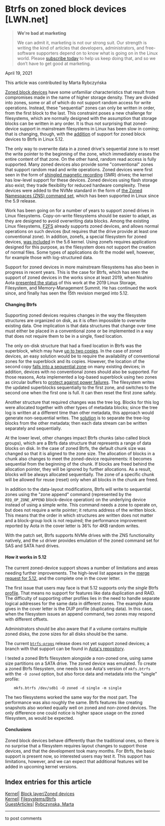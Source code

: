 # Btrfs on zoned block devices [LWN.net]

> **We're bad at marketing**
> 
> We can admit it, marketing is not our strong suit. Our strength is writing the kind of articles that developers, administrators, and free-software supporters depend on to know what is going on in the Linux world. Please [subscribe today](/Promo/nsn-bad/subscribe) to help us keep doing that, and so we don’t have to get good at marketing. 

April 19, 2021

This article was contributed by Marta Rybczyńska

[Zoned block devices](https://zonedstorage.io/introduction/zoned-storage/) have some unfamiliar characteristics that result from compromises made in the name of higher storage density. They are divided into zones, some or all of which do not support random access for write operations. Instead, these "sequential" zones can only be written in order, from the first block to the last. This constraint poses a new challenge for filesystems, which are normally designed with the assumption that storage blocks can be written in any order. It is thus not surprising that zoned-device support in mainstream filesystems in Linux has been slow in coming; that is changing, though, with the [addition](https://lwn.net/ml/linux-fsdevel/cover.1612433345.git.naohiro.aota@wdc.com/) of support for zoned block devices to Btrfs in Linux 5.12.

The only way to overwrite data in a zoned drive's sequential zone is to reset the write pointer to the beginning of the zone, which immediately erases the entire content of that zone. On the other hand, random read access is fully supported. Many zoned devices also provide some "conventional" zones that support random read and write operations. Zoned devices were first seen in the form of [shingled magnetic recording](https://en.wikipedia.org/wiki/Shingled_magnetic_recording) (SMR) drives; the kernel has low-level support for these devices. Zoned devices using flash storage also exist; they trade flexibility for reduced hardware complexity. These devices were added to the NVMe standard in the form of [the Zoned Namespaces (ZNS) command set](https://zonedstorage.io/introduction/zns/), which has been supported in Linux since the 5.9 release. 

Work has been going on for a number of years to support zoned drives in Linux filesystems. Copy-on-write filesystems should be easier to adapt, as they are designed to avoid overwriting data blocks. Among the existing Linux filesystems, [F2FS](https://en.wikipedia.org/wiki/F2FS) already supports zoned devices, and allows normal operations on such devices (but requires that the drive provide at least one conventional zone). In addition, zonefs, a special filesystem for zoned devices, [was included](/Articles/794364/) in the 5.6 kernel. Using zonefs requires applications designed for this purpose, as the filesystem does not support the creation of normal files. Some types of applications do fit the model well, however, for example those with log-structured data.

Support for zoned devices in more mainstream filesystems has also been in progress in recent years. This is the case for Btrfs, which has seen the support of zoned devices in the works since at least 2019, when Noahiro Aota [presented the status](/Articles/788851/) of this work at the 2019 Linux Storage, Filesystem, and Memory-Management Summit. He has continued the work since, and finally has seen the 15th revision merged into 5.12.

#### Changing Btrfs

Supporting zoned devices requires changes in the way the filesystem structures are organized on disk, as it is often impossible to overwrite existing data. One implication is that data structures that change over time must either be placed in a conventional zone or be implemented in a way that does not require them to be in a single, fixed location. 

The only on-disk structure that had a fixed location in Btrfs was the superblock, which may have [up to two copies](https://btrfs.wiki.kernel.org/index.php/On-disk_Format#Superblock). In the case of zoned devices, an easy solution would be to require the availability of conventional zones for the superblock and its copies. However, the location of the second copy [falls into a sequential zone](https://lwn.net/ml/linux-btrfs/5aa30b45e2e29018e19e47181586f3f436759b69.1605007036.git.naohiro.aota@wdc.com/) on many existing devices; in addition, devices with no conventional zones should also be supported. For those reasons, Aota implemented a log-based superblock using two zones as circular buffers to [protect against power failures](https://lwn.net/ml/linux-fsdevel/SN4PR0401MB35987EE941FA59E2ECB8D7269B8C9@SN4PR0401MB3598.namprd04.prod.outlook.com/). The filesystem writes the updated superblocks sequentially to the first zone, and switches to the second one when the first one is full. It can then reset the first zone safely.

Another structure that required changes was the tree log. Blocks for this log were allocated together with other types of metadata blocks; since the tree log is written at a different time than other metadata, this approach would generate non-sequential writes. The [solution](https://lwn.net/ml/linux-fsdevel/4a02c3ff283a1c2d71bfa3b0a7135b062af7385e.1612434091.git.naohiro.aota@wdc.com/) is to separate the tree-log blocks from the other metadata; then each data stream can be written separately and sequentially.

At the lower level, other changes impact Btrfs chunks (also called block groups), which are a Btrfs data structure that represents a range of data blocks on disk. In the case of zoned Btrfs, the default chunk size was changed so that it is aligned to the zone size. The allocation of blocks in a chunk also changes to meet the zoned-device requirements: it becomes sequential from the beginning of the chunk. If blocks are freed behind the allocation pointer, they will be ignored by further allocations. As a result, blocks will be always allocated sequentially. The zone of a specific chunk will be allowed for reuse (reset) only when all blocks in the chunk are freed.

In addition to the data-layout modifications, Btrfs will write to sequential zones using the "zone append" command (represented by the `REQ_OP_ZONE_APPEND` block-device operation) on the underlying device instead of using a simple write. This command needs a zone to operate on, but does not require a write pointer; it returns address of the written block. This means that the order in which structures are written does not matter and a block-group lock is not required; the performance improvement reported by Aota in the cover letter is 36% for 4KB random writes.

With the patch set, Btrfs supports NVMe drives with the ZNS functionality natively, and the `sd` driver provides emulation of the zoned command set for SAS and SATA hard drives.

#### How it works in 5.12

The current zoned-device support shows a number of limitations and areas needing further improvements. The high-level list appears in the [merge request for 5.12](https://lwn.net/ml/linux-btrfs/cover.1613417746.git.dsterba%40suse.com/), and the complete one in the cover letter.

The first issue that users may face is that 5.12 supports only the _single_ Btrfs [profile](https://btrfs.wiki.kernel.org/index.php/Manpage/mkfs.btrfs#PROFILES). That means no support for features like data duplication and RAID. The difficulty of supporting other profiles lies in the need to handle separate logical addresses for the same data in different zones. The example Aota gives in the cover letter is the DUP profile (duplicating data). In this case, when the filesystem issues an append command, two zones may respond with different offsets.

Administrators should be also aware that if a volume contains multiple zoned disks, the zone sizes for all disks should be the same.

The current [`btrfs-progs`](https://github.com/kdave/btrfs-progs) release does not yet support zoned devices; a branch with that support can be found in [Aota's repository](https://github.com/naota/btrfs-progs/tree/btrfs-zoned). 

I tested a zoned Btrfs filesystem alongside a non-zoned one, using same size partitions on a SATA drive. The zoned device was emulated. To create a zoned Btrfs filesystem, one needs to use Aota's version of `mkfs.btrfs` with the `-O zoned` option, but also force data and metadata into the "single" profile:
    
    
        mkfs.btrfs /dev/sdb1 -O zoned -d single -m single
    

The two filesystems worked the same way for the most part. The performance was also roughly the same. Btrfs features like creating snapshots also worked equally well on zoned and non-zoned devices. The only difference one could notice is higher space usage on the zoned filesystem, as would be expected. 

#### Conclusions

Zoned block devices behave differently than the traditional ones, so there is no surprise that a filesystem requires layout changes to support those devices, and that the development took many months. For Btrfs, the basic support is present now, so interested users may test it. This support has limitations, however, and we can expect that additional features will be added in upcoming kernel versions.

  
Index entries for this article  
---  
[Kernel](/Kernel/Index)| [Block layer/Zoned devices](/Kernel/Index#Block_layer-Zoned_devices)  
[Kernel](/Kernel/Index)| [Filesystems/Btrfs](/Kernel/Index#Filesystems-Btrfs)  
[GuestArticles](/Archives/GuestIndex/)| [Rybczynska, Marta](/Archives/GuestIndex/#Rybczynska_Marta)  
  


* * *

to post comments 
